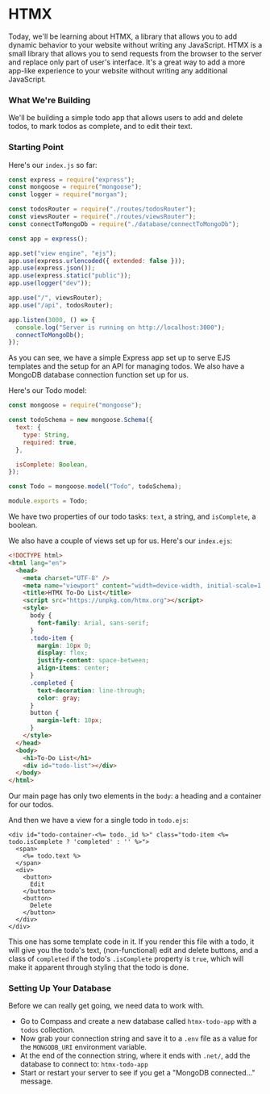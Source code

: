 # HTMX

Today, we'll be learning about HTMX, a library that allows you to add dynamic behavior to your website without writing any JavaScript. HTMX is a small library that allows you to send requests from the browser to the server and replace only part of user's interface. It's a great way to add a more app-like experience to your website without writing any additional JavaScript.

### What We're Building

We'll be building a simple todo app that allows users to add and delete todos, to mark todos as complete, and to edit their text.

### Starting Point

Here's our `index.js` so far:

```js
const express = require("express");
const mongoose = require("mongoose");
const logger = require("morgan");

const todosRouter = require("./routes/todosRouter");
const viewsRouter = require("./routes/viewsRouter");
const connectToMongoDb = require("./database/connectToMongoDb");

const app = express();

app.set("view engine", "ejs");
app.use(express.urlencoded({ extended: false }));
app.use(express.json());
app.use(express.static("public"));
app.use(logger("dev"));

app.use("/", viewsRouter);
app.use("/api", todosRouter);

app.listen(3000, () => {
  console.log("Server is running on http://localhost:3000");
  connectToMongoDb();
});
```

As you can see, we have a simple Express app set up to serve EJS templates and the setup for an API for managing todos. We also have a MongoDB database connection function set up for us.

Here's our Todo model:

```js
const mongoose = require("mongoose");

const todoSchema = new mongoose.Schema({
  text: {
    type: String,
    required: true,
  },

  isComplete: Boolean,
});

const Todo = mongoose.model("Todo", todoSchema);

module.exports = Todo;
```

We have two properties of our todo tasks: `text`, a string, and `isComplete`, a boolean.

We also have a couple of views set up for us. Here's our `index.ejs`:

```html
<!DOCTYPE html>
<html lang="en">
  <head>
    <meta charset="UTF-8" />
    <meta name="viewport" content="width=device-width, initial-scale=1.0" />
    <title>HTMX To-Do List</title>
    <script src="https://unpkg.com/htmx.org"></script>
    <style>
      body {
        font-family: Arial, sans-serif;
      }
      .todo-item {
        margin: 10px 0;
        display: flex;
        justify-content: space-between;
        align-items: center;
      }
      .completed {
        text-decoration: line-through;
        color: gray;
      }
      button {
        margin-left: 10px;
      }
    </style>
  </head>
  <body>
    <h1>To-Do List</h1>
    <div id="todo-list"></div>
  </body>
</html>
```

Our main page has only two elements in the `body`: a heading and a container for our todos.

And then we have a view for a single todo in `todo.ejs`:

``` ejs
<div id="todo-container-<%= todo._id %>" class="todo-item <%= todo.isComplete ? 'completed' : '' %>">
  <span>
    <%= todo.text %>
  </span>
  <div>
    <button>
      Edit
    </button>
    <button>
      Delete
    </button>
  </div>
</div>
```

This one has some template code in it. If you render this file with a todo, it will give you the todo's text, (non-functional) edit and delete buttons, and a class of `completed` if the todo's `.isComplete` property is `true`, which will make it apparent through styling that the todo is done.

### Setting Up Your Database

Before we can really get going, we need data to work with.

- Go to Compass and create a new database called `htmx-todo-app` with a `todos` collection.
- Now grab your connection string and save it to a `.env` file as a value for the `MONGODB_URI` environment variable.
- At the end of the connection string, where it ends with `.net/`, add the database to connect to: `htmx-todo-app`
- Start or restart your server to see if you get a "MongoDB connected..." message.
